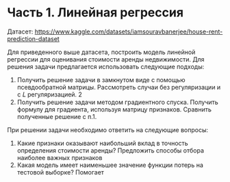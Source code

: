 # Часть 1. Линейная регрессия

Датасет: https://www.kaggle.com/datasets/iamsouravbanerjee/house-rent-prediction-dataset

Для приведенного выше датасета, построить модель линейной регрессии для
оценивания стоимости аренды недвижимости. Для решения задачи предлагается
использовать следующие подходы:
1. Получить решение задачи в замкнутом виде с помощью псевдообратной
матрицы. Рассмотреть случаи без регуляризации и с 𝐿 регуляризацией. 2
2. Получить решение задачи методом градиентного спуска. Получить формулу
для градиента, используя матрицу признаков. Сравнить полученные решение с
п.1.

При решении задачи необходимо ответить на следующие вопросы:
1. Какие признаки оказывают наибольший вклад в точность определения
стоимости аренды? Предложить способы отбора наиболее важных признаков
2. Какая модель имеет наименьшее значение функции потерь на тестовой
выборке? Помогает